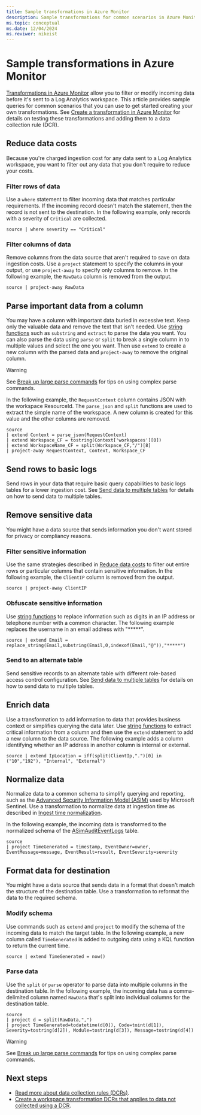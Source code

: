 ```yaml
---
title: Sample transformations in Azure Monitor
description: Sample transformations for common scenarios in Azure Monitor.
ms.topic: conceptual
ms.date: 12/04/2024
ms.reviwer: nikeist
---
```


# Sample transformations in Azure Monitor
[Transformations in Azure Monitor](./data-collection-transformations.md) allow you to filter or modify incoming data before it's sent to a Log Analytics workspace. This article provides  sample queries for common scenarios that you can use to get started creating your own transformations. See [Create a transformation in Azure Monitor](./data-collection-transformations-create.md) for details on testing these transformations and adding them to a data collection rule (DCR).

## Reduce data costs
Because you're charged ingestion cost for any data sent to a Log Analytics workspace, you want to filter out any data that you don't require to reduce your costs.

### Filter rows of data
Use a `where` statement to filter incoming data that matches particular requirements. If the incoming record doesn't match the statement, then the record is not sent to the destination. In the following example, only records with a severity of `Critical` are collected.

```kusto
source | where severity == "Critical" 
```

### Filter columns of data
Remove columns from the data source that aren't required to save on data ingestion costs. Use a `project` statement to specify the columns in your output, or use `project-away` to specify only columns to remove. In the following example, the `RawData` column is removed from the output.

```kusto
source | project-away RawData
```

## Parse important data from a column
You may have a column with important data buried in excessive text. Keep only the valuable data and remove the text that isn't needed. Use [string functions](./data-collection-transformations-kql.md#scalar-functions) such as `substring` and `extract` to parse the data you want. You can also parse the data using `parse` or `split` to break a single column in to multiple values and select the one you want. Then use `extend` to create a new column with the parsed data and `project-away` to remove the original column.

> [!WARNING]
> See [Break up large parse commands](../logs/query-optimization.md#break-up-large-parse-commands) for tips on using complex parse commands.

In the following example, the `RequestContext` column contains JSON with the workspace ResourceId. The `parse_json` and `split` functions are used to extract the simple name of the workspace. A new column is created for this value and the other columns are removed.

```kusto
source
| extend Context = parse_json(RequestContext)
| extend Workspace_CF = tostring(Context['workspaces'][0])
| extend WorkspaceName_CF = split(Workspace_CF,"/")[8]
| project-away RequestContext, Context, Workspace_CF
```

## Send rows to basic logs
Send rows in your data that require basic query capabilities to basic logs tables for a lower ingestion cost. See [Send data to multiple tables](./data-collection-rule-samples.md#send-data-to-multiple-tables) for details on how to send data to multiple tables.


## Remove sensitive data
You might have a data source that sends information you don't want stored for privacy or compliancy reasons.

### Filter sensitive information
Use the same strategies described in [Reduce data costs](#reduce-data-costs) to filter out entire rows or particular columns that contain sensitive information. In the following example, the `ClientIP` column is removed from the output.

```kusto
source | project-away ClientIP
```

### Obfuscate sensitive information
Use [string functions](./data-collection-transformations-kql.md#scalar-functions) to replace information such as digits in an IP address or telephone number with a common character. The following example replaces the username in an email address with "*****".

```kusto
source | extend Email = replace_string(Email,substring(Email,0,indexof(Email,"@")),"*****")
```

### Send to an alternate table
Send sensitive records to an alternate table with different role-based access control configuration. See [Send data to multiple tables](./data-collection-rule-samples.md#send-data-to-multiple-tables) for details on how to send data to multiple tables.

## Enrich data
Use a transformation to add information to data that provides business context or simplifies querying the data later. Use [string functions](./data-collection-transformations-kql.md#scalar-functions) to extract critical information from a column and then use the `extend` statement to add a new column to the data source. The following example adds a column identifying whether an IP address in another column is internal or external.

```kusto
source | extend IpLocation = iff(split(ClientIp,".")[0] in ("10","192"), "Internal", "External")
```

## Normalize data
Normalize data to a common schema to simplify querying and reporting, such as the [Advanced Security Information Model (ASIM)](/azure/sentinel/normalization) used by Microsoft Sentinel. Use a transformation to normalize data at ingestion time as described in [Ingest time normalization](/azure/sentinel/normalization-ingest-time).

In the following example, the incoming data is transformed to the normalized schema of the [ASimAuditEventLogs](/azure/azure-monitor/reference/tables/asimauditeventlogs) table.

```kusto
source
| project TimeGenerated = timestamp, EventOwner=owner, EventMessage=message, EventResult=result, EventSeverity=severity
```


## Format data for destination
You might have a data source that sends data in a format that doesn't match the structure of the destination table. Use a transformation to reformat the data to the required schema.

### Modify schema

Use commands such as `extend` and `project` to modify the schema of the incoming data to match the target table. In the following example, a new column called `TimeGenerated` is added to outgoing data using a KQL function to return the current time.

```kusto
source | extend TimeGenerated = now()
```

### Parse data

Use the `split` or `parse` operator to parse data into multiple columns in the destination table. In the following example, the incoming data has a comma-delimited column named `RawData` that's split into individual columns for the destination table.

```kusto
source 
| project d = split(RawData,",") 
| project TimeGenerated=todatetime(d[0]), Code=toint(d[1]), Severity=tostring(d[2]), Module=tostring(d[3]), Message=tostring(d[4])
```

> [!WARNING]
> See [Break up large parse commands](../logs/query-optimization.md#break-up-large-parse-commands) for tips on using complex parse commands.



## Next steps

- [Read more about data collection rules (DCRs)](./data-collection-rule-overview.md).
- [Create a workspace transformation DCRs that applies to data not collected using a DCR](./data-collection-transformations.md#workspace-transformation-dcr).

